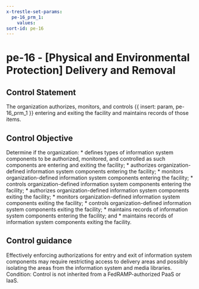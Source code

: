 ```yaml
---
x-trestle-set-params:
  pe-16_prm_1:
    values:
sort-id: pe-16
---
```


# pe-16 - \[Physical and Environmental Protection\] Delivery and Removal

## Control Statement

The organization authorizes, monitors, and controls {{ insert: param, pe-16_prm_1 }} entering and exiting the facility and maintains records of those items.

## Control Objective

Determine if the organization:    * defines types of information system components to be authorized, monitored, and controlled as such components are entering and exiting the facility;  * authorizes organization-defined information system components entering the facility;  * monitors organization-defined information system components entering the facility;  * controls organization-defined information system components entering the facility;  * authorizes organization-defined information system components exiting the facility;  * monitors organization-defined information system components exiting the facility;  * controls organization-defined information system components exiting the facility;  * maintains records of information system components entering the facility; and  * maintains records of information system components exiting the facility.  

## Control guidance

Effectively enforcing authorizations for entry and exit of information system components may require restricting access to delivery areas and possibly isolating the areas from the information system and media libraries.
Condition: Control is not inherited from a FedRAMP-authorized PaaS or IaaS.
